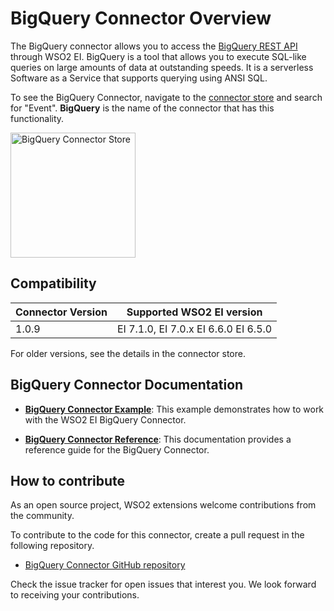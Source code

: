 # BigQuery Connector Overview

The BigQuery connector allows you to access the [BigQuery REST API](https://cloud.google.com/bigquery/docs/reference/rest) through WSO2 EI. BigQuery is a tool that allows you to execute SQL-like queries on large amounts of data at outstanding speeds. It is a serverless Software as a Service that supports querying using ANSI SQL.

To see the BigQuery Connector, navigate to the [connector store](https://store.wso2.com/store/assets/esbconnector/list) and search for "Event". **BigQuery** is the name of the connector that has this functionality.

<img src="../../../../assets/img/connectors/bigquery-store.png" title="BigQuery Connector Store" width="200" alt="BigQuery Connector Store"/>

## Compatibility

| Connector Version | Supported WSO2 EI version |
| ------------- |-------------|
| 1.0.9    | EI 7.1.0, EI 7.0.x EI 6.6.0 EI 6.5.0 |

For older versions, see the details in the connector store.

## BigQuery Connector Documentation

* **[BigQuery Connector Example](bigquery-connector-example.md)**: This example demonstrates how to work with the WSO2 EI BigQuery Connector. 

* **[BigQuery Connector Reference](bigquery-connector-reference.md)**: This documentation provides a reference guide for the BigQuery Connector.

## How to contribute

As an open source project, WSO2 extensions welcome contributions from the community. 

To contribute to the code for this connector, create a pull request in the following repository. 

* [BigQuery Connector GitHub repository](https://github.com/wso2-extensions/esb-connector-bigquery)

Check the issue tracker for open issues that interest you. We look forward to receiving your contributions.
